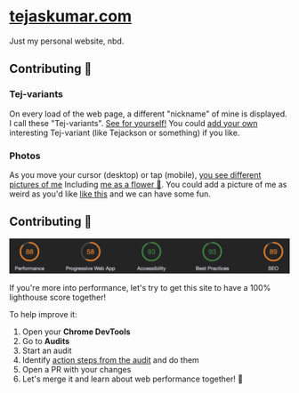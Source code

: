 # [tejaskumar.com](https://tejaskumar.com)

Just my personal website, nbd.

## Contributing 🤪

### Tej-variants

On every load of the web page, a different "nickname" of mine is displayed. I call these "Tej-variants". [See for yourself!](https://tejaskumar.com) You could [add your own](https://github.com/TejasQ/tejaskumar.com/edit/master/util/tej-variants.ts) interesting Tej-variant (like Tejackson or something) if you like.

### Photos

As you move your cursor (desktop) or tap (mobile), [you see different pictures of me](https://tejaskumar.com) Including [me as a flower 🌷](https://github.com/TejasQ/tejaskumar.com/blob/master/static/tejass/13.png). You could add a picture of me as weird as you'd like [like this](https://github.com/TejasQ/tejaskumar.com/pull/2/files) and we can have some fun.

## Contributing 🚀

![Current Lighthouse Status](https://raw.githubusercontent.com/TejasQ/tejaskumar.com/master/img/audit.png)

If you're more into performance, let's try to get this site to have a 100% lighthouse score together!

To help improve it:

1. Open your **Chrome DevTools**
1. Go to **Audits**
1. Start an audit
1. Identify [action steps from the audit](https://raw.githubusercontent.com/TejasQ/tejaskumar.com/master/img/audit-2.png) and do them
1. Open a PR with your changes
1. Let's merge it and learn about web performance together! 🚀
